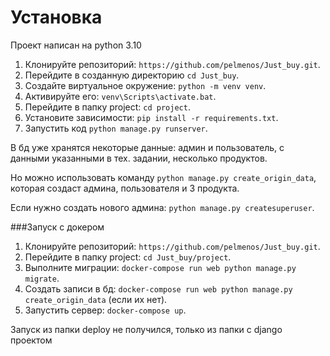 # Установка
Проект написан на python 3.10

1. Клонируйте репозиторий: `https://github.com/pelmenos/Just_buy.git`.
2. Перейдите в созданную директорию `cd Just_buy`.
3. Создайте виртуальное окружение: `python -m venv venv`.
4. Активируйте его: `venv\Scripts\activate.bat`.
5. Перейдите в папку project: `cd project`.
6. Установите зависимости: `pip install -r requirements.txt`.
7. Запустить код `python manage.py runserver`.

В бд уже хранятся некоторые данные: админ и пользователь, с данными указанными в тех. задании, несколько продуктов.

Но можно использовать команду `python manage.py create_origin_data`, которая создаст админа, пользователя и 3 продукта.

Если нужно создать нового админа: `python manage.py createsuperuser`.

###Запуск с докером
1. Клонируйте репозиторий: `https://github.com/pelmenos/Just_buy.git`.
2. Перейдите в папку project: `cd Just_buy/project`.
3. Выполните миграции: `docker-compose run web python manage.py migrate`.
4. Создать записи в бд: `docker-compose run web python manage.py create_origin_data` (если их нет).
5. Запустить сервер: `docker-compose up`.

Запуск из папки deploy не получился, только из папки с django проектом


